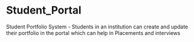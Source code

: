 # Student_Portal
Student Portfolio System - 
Students in an institution can create and update their portfolio in the portal which can help in Placements and interviews

